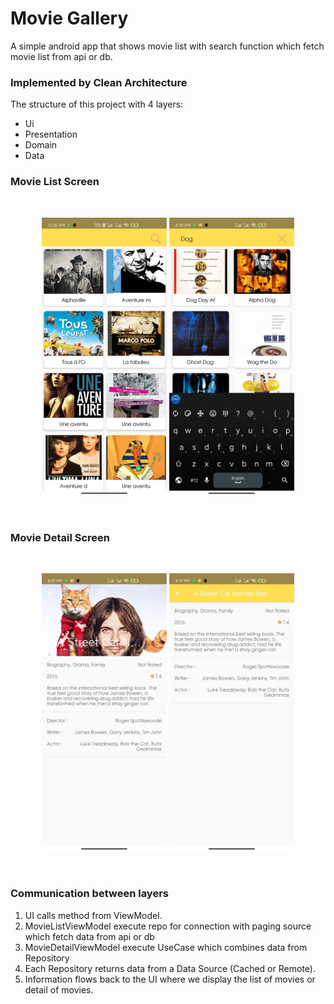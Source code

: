 # Movie Gallery
A simple android app that shows movie list with search function which fetch movie list from api or db.

### Implemented by Clean Architecture
The structure of this project with 4 layers:
- Ui
- Presentation
- Domain
- Data

### Movie List Screen
<br>
<p align="center">
  <img src="https://github.com/swezinlinn/Movies/blob/main/ss1.jpg" width="200"/>
  <img src="https://github.com/swezinlinn/Movies/blob/main/ss2.jpg" width="200"/>
</p>
<br>

### Movie Detail Screen
<br>
<p align="center">
  <img src="https://github.com/swezinlinn/Movies/blob/main/ss3.jpg" width="200"/>
  <img src="https://github.com/swezinlinn/Movies/blob/main/ss4.jpg" width="200"/>
</p>
<br>

### Communication between layers

1. UI calls method from ViewModel.
2. MovieListViewModel execute repo for connection with paging source which fetch data from api or db
3. MovieDetailViewModel execute UseCase which combines data from Repository
4. Each Repository returns data from a Data Source (Cached or Remote).
5. Information flows back to the UI where we display the list of movies or detail of movies.
